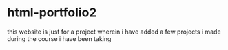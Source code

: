 # html-portfolio2
this website is just for a project wherein i have added a few projects i made during the course i have been taking
